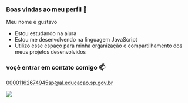 ### Boas vindas ao meu perfil 💙

Meu nome é gustavo 
  - Estou estudando na alura
  - Estou me desenvolvendo na linguagem JavaScript
  - Utilizo esse espaço para minha organização e compartilhamento dos meus projetos desenvolvidos

###  voçê entrar em contato comigo 📫

00001162674945sp@al.educacao.sp.gov.br

  ![](https://tenor.com/pt-BR/view/meme-our-now-gif-21036569)
